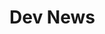 <script setup>
import { ref } from 'vue';
import NavContainer from '../components/NavContainer.vue';
import newsData from '../assets/news/dev-news.json';

const data = ref(newsData);
</script>

# Dev News

<NavContainer :data="data"/>
